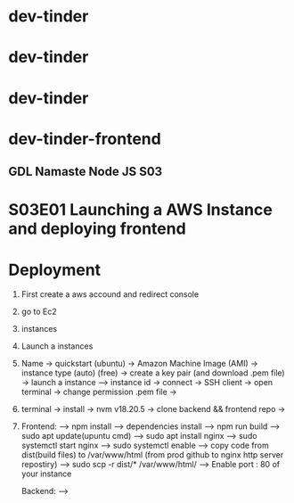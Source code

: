 # dev-tinder
# dev-tinder
# dev-tinder

# dev-tinder-frontend

## GDL Namaste Node JS S03

#  S03E01 Launching a AWS Instance and deploying frontend

# Deployment

1. First create a aws accound and redirect console
2. go to Ec2
3. instances
4. Launch a instances
5. Name -> quickstart (ubuntu) -> Amazon Machine Image (AMI) -> instance type (auto) (free) -> create a key pair (and download .pem file) -> launch a instance --> instance id -> connect -> SSH client -> open terminal -> change permission .pem file ->  
5. terminal -> install -> nvm v18.20.5 -> clone backend && frontend repo -> 
6. Frontend:
      --> npm install --> dependencies install
      --> npm run build
      --> sudo apt update(upuntu cmd)
      --> sudo apt install nginx
      --> sudo systemctl start nginx 
      --> sudo systemctl enable
      --> copy code from dist(build files) to /var/www/html (from prod github to nginx http server repostiry)
      --> sudo scp -r  dist/* /var/www/html/
      --> Enable port : 80 of your instance   

   Backend: 
      -->